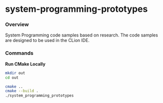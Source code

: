 # system-programming-prototypes

### Overview

System Programming code samples based on research.  The code samples are designed to be used in the CLion IDE.

### Commands

**Run CMake Locally**

```bash
mkdir out
cd out

cmake ..
cmake --build .
./system_programming_prototypes
```